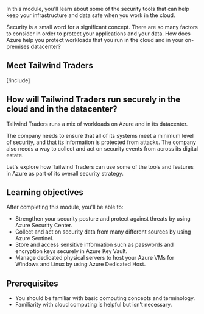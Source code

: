 In this module, you'll learn about some of the security tools that can help keep your infrastructure and data safe when you work in the cloud.

Security is a small word for a significant concept. There are so many factors to consider in order to protect your applications and your data. How does Azure help you protect workloads that you run in the cloud and in your on-premises datacenter?

## Meet Tailwind Traders

[!include[](../../shared/includes/tailwind-traders-overview.md)]

## How will Tailwind Traders run securely in the cloud and in the datacenter?

Tailwind Traders runs a mix of workloads on Azure and in its datacenter.

The company needs to ensure that all of its systems meet a minimum level of security, and that its information is protected from attacks. The company also needs a way to collect and act on security events from across its digital estate.

Let's explore how Tailwind Traders can use some of the tools and features in Azure as part of its overall security strategy.

## Learning objectives

After completing this module, you'll be able to:

* Strengthen your security posture and protect against threats by using Azure Security Center.
* Collect and act on security data from many different sources by using Azure Sentinel.
* Store and access sensitive information such as passwords and encryption keys securely in Azure Key Vault.
* Manage dedicated physical servers to host your Azure VMs for Windows and Linux by using Azure Dedicated Host.

## Prerequisites

- You should be familiar with basic computing concepts and terminology.
- Familiarity with cloud computing is helpful but isn't necessary.
